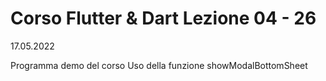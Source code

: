 # Corso Flutter & Dart Lezione 04 - 26
17.05.2022

Programma demo del corso 
Uso della funzione showModalBottomSheet